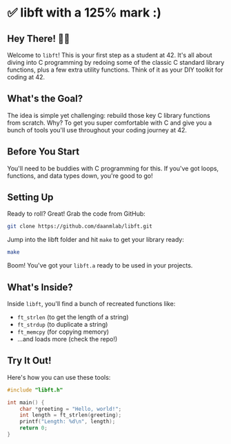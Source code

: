 # ✅ libft with a 125% mark :) 

## Hey There! 👋🏽
Welcome to `libft`! This is your first step as a student at 42. It's all about diving into C programming by redoing some of the classic C standard library functions, plus a few extra utility functions. Think of it as your DIY toolkit for coding at 42.

## What's the Goal?
The idea is simple yet challenging: rebuild those key C library functions from scratch. Why? To get you super comfortable with C and give you a bunch of tools you'll use throughout your coding journey at 42.

## Before You Start
You'll need to be buddies with C programming for this. If you've got loops, functions, and data types down, you're good to go!

## Setting Up
Ready to roll? Great! Grab the code from GitHub:
```bash
git clone https://github.com/daanmlab/libft.git
```
Jump into the libft folder and hit `make` to get your library ready:
```bash
make
```
Boom! You've got your `libft.a` ready to be used in your projects.

## What's Inside?
Inside `libft`, you'll find a bunch of recreated functions like:
- `ft_strlen` (to get the length of a string)
- `ft_strdup` (to duplicate a string)
- `ft_memcpy` (for copying memory)
- ...and loads more (check the repo!)

## Try It Out!
Here's how you can use these tools:
```c
#include "libft.h"

int main() {
    char *greeting = "Hello, world!";
    int length = ft_strlen(greeting);
    printf("Length: %d\n", length);
    return 0;
}
```
